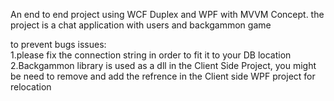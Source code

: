 
An end to end project using WCF Duplex and WPF with MVVM Concept. the project is a chat application with users and backgammon game

to prevent bugs issues:<br>
1.please fix the connection string in order to fit it to your DB location
2.Backgammon library is used as a dll in the Client Side Project, you might be need to remove and add the refrence in the Client side WPF project for relocation
